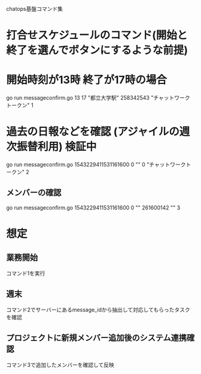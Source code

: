 chatops基盤コマンド集
# 打合せスケジュールのコマンド(開始と終了を選んでボタンにするような前提)
# 開始時刻が13時 終了が17時の場合 
go run messageconfirm.go  13 17 "都立大学駅" 258342543 "チャットワークトークン" 1
# 過去の日報などを確認 (アジャイルの週次振替利用) 検証中
go run messageconfirm.go 1543229411531161600 0 "" 0 "チャットワークトークン" 2

## メンバーの確認
go run messageconfirm.go 1543229411531161600 0 "" 261600142 "" 3


# 想定

## 業務開始
コマンド1を実行

## 週末
コマンド2でサーバーにあるmessage_idから抽出して対応してもらったタスクを確認

## プロジェクトに新規メンバー追加後のシステム連携確認
コマンド3で追加したメンバーを確認して反映

